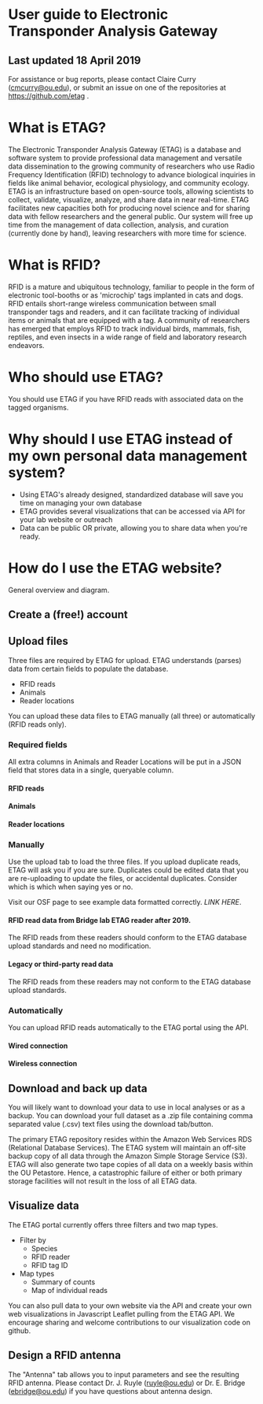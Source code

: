 # User guide to Electronic Transponder Analysis Gateway

## Last updated 18 April 2019
For assistance or bug reports, please contact Claire Curry (cmcurry@ou.edu), or submit an issue on one of the repositories at https://github.com/etag .

# What is ETAG?
The Electronic Transponder Analysis Gateway (ETAG) is a database and software system to provide professional data management and versatile data dissemination to the growing community of researchers who use Radio Frequency Identification (RFID) technology to advance biological inquiries in fields like animal behavior, ecological physiology, and community ecology. ETAG is an infrastructure based on open-source tools, allowing scientists to collect, validate, visualize, analyze, and share data in near real-time. ETAG facilitates new capacities both for producing novel science and for sharing data with fellow researchers and the general public. Our system will free up time from the management of data collection, analysis, and curation (currently done by hand), leaving researchers with more time for science. 

# What is RFID?
RFID is a mature and ubiquitous technology, familiar to people in the form of electronic tool-booths or as 'microchip' tags implanted in cats and dogs. RFID entails short-range wireless communication between small transponder tags and readers, and it can facilitate tracking of individual items or animals that are equipped with a tag. A community of researchers has emerged that employs RFID to track individual birds, mammals, fish, reptiles, and even insects in a wide range of field and laboratory research endeavors.

# Who should use ETAG?
You should use ETAG if you have RFID reads with associated data on the tagged organisms.

# Why should I use ETAG instead of my own personal data management system?
- Using ETAG's already designed, standardized database will save you time on managing your own database
- ETAG provides several visualizations that can be accessed via API for your lab website or outreach
- Data can be public OR private, allowing you to share data when you're ready.

# How do I use the ETAG website?

General overview and diagram.

## Create a (free!) account

## Upload files
Three files are required by ETAG for upload.  ETAG understands (parses) data from certain fields to populate the database.

- RFID reads
- Animals
- Reader locations

You can upload these data files to ETAG manually (all three) or automatically (RFID reads only).

### Required fields
All extra columns in Animals and Reader Locations will be put in a JSON field that stores data in a single, queryable column.
#### RFID reads
#### Animals
#### Reader locations

### Manually 
Use the upload tab to load the three files.  If you upload duplicate reads, ETAG will ask you if you are sure.  Duplicates could be edited data that you are re-uploading to update the files, or accidental duplicates.  Consider which is which when saying yes or no.

Visit our OSF page to see example data formatted correctly.  *LINK HERE*.

#### RFID read data from Bridge lab ETAG reader after 2019.
The RFID reads from these readers should conform to the ETAG database upload standards and need no modification.

#### Legacy or third-party read data
The RFID reads from these readers may not conform to the ETAG database upload standards.

### Automatically
You can upload RFID reads automatically to the ETAG portal using the API.
#### Wired connection

#### Wireless connection

## Download and back up data
You will likely want to download your data to use in local analyses or as a backup.  You can download your full dataset as a .zip file containing comma separated value (.csv) text files using the download tab/button.

The primary ETAG repository resides within the Amazon Web Services RDS (Relational Database Services).  The ETAG system will maintain an off-site backup copy of all data through the Amazon Simple Storage Service (S3). ETAG will also generate two tape copies of all data on a weekly basis within the OU Petastore. Hence, a catastrophic failure of either or both primary storage facilities will not result in the loss of all ETAG data.

## Visualize data
The ETAG portal currently offers three filters and two map types.
- Filter by
  - Species
  - RFID reader
  - RFID tag ID
- Map types
  - Summary of counts
  - Map of individual reads

You can also pull data to your own website via the API and create your own web visualizations in Javascript Leaflet pulling from the ETAG API.  We encourage sharing and welcome contributions to our visualization code on github.  

## Design a RFID antenna
The "Antenna" tab allows you to input parameters and see the resulting RFID antenna.  Please contact Dr. J. Ruyle (ruyle@ou.edu) or Dr. E. Bridge (ebridge@ou.edu) if you have questions about antenna design.
